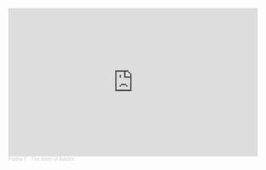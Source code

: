 <iframe width="100%" height="300" scrolling="no" frameborder="no" allow="autoplay" src="https://w.soundcloud.com/player/?url=https%3A//api.soundcloud.com/tracks/450984879&color=%23ff5500&auto_play=false&hide_related=false&show_comments=true&show_user=true&show_reposts=false&show_teaser=true&visual=true"></iframe><div style="font-size: 10px; color: #cccccc;line-break: anywhere;word-break: normal;overflow: hidden;white-space: nowrap;text-overflow: ellipsis; font-family: Interstate,Lucida Grande,Lucida Sans Unicode,Lucida Sans,Garuda,Verdana,Tahoma,sans-serif;font-weight: 100;"><a href="https://soundcloud.com/pushat" title="Pusha T" target="_blank" style="color: #cccccc; text-decoration: none;">Pusha T</a> · <a href="https://soundcloud.com/pushat/the-story-of-adidon" title="The Story of Adidon" target="_blank" style="color: #cccccc; text-decoration: none;">The Story of Adidon</a></div>
